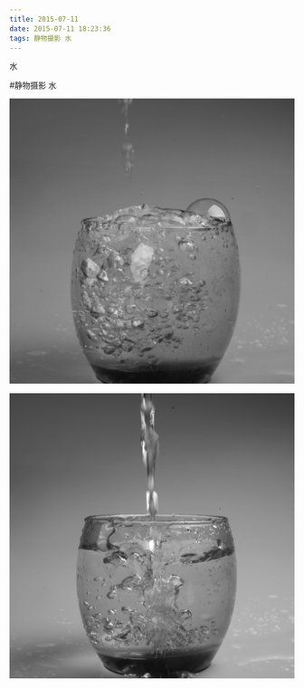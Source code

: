 ```yaml
---
title: 2015-07-11
date: 2015-07-11 18:23:36
tags: 静物摄影 水
---
```


<p>水</p>

#静物摄影 水

![](/assets/images/2015/07/90d9a7e7b100245b149e5cb49957de64.jpg)

![](/assets/images/2015/07/7dce24cc653ac8bc1fce0150104888b5.jpg)
